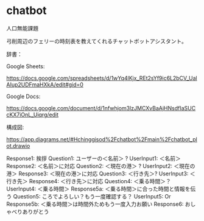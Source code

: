 # chatbot
人口無能課題

弓削周辺のフェリーの時刻表を教えてくれるチャットボットアシスタント。

辞書：

Google Sheets: 

https://docs.google.com/spreadsheets/d/1wYq4lKjx_REt2sYf9ic6L2bCV_UalAIup2UDFmaHXkA/edit#gid=0


Google Docs: 

https://docs.google.com/document/d/1nfwhjom3lzJMCXvBaAjHNsdfIaSUCcKX7iOnL_Uiqrg/edit


構成図:


https://app.diagrams.net/#Hchinggisod%2Fchatbot%2Fmain%2Fchatbot_plot.drawio

Response1: 挨拶                                 Question1: ユーザーの＜名前＞ ?      UserInput1: ＜名前＞
Response2: ＜名前＞に対応                        Question2: ＜現在の港＞ ?            UserInput2: ＜現在の港＞ 
Response3: ＜現在の港＞に対応                     Question3: ＜行き先＞?               UserInput3: ＜行き先＞
Response4: ＜行き先＞に対応                       Question4: ＜乗る時間＞？       UserInput4: ＜乗る時間＞
Response5a: ＜乗る時間＞に合った時間と情報を伝う    Question5: ころでよろしい？もう一度確認する？ UserInput5: <Yes> Or <No>
Response5b: ＜乗る時間＞は時間外ためもう一度入力お願い
Response6: おしゃべりありがとう
